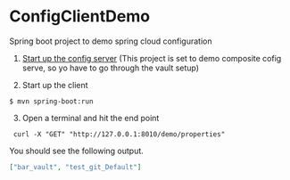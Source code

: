 # ConfigClientDemo
Spring boot project to demo spring cloud configuration

1. [Start up the config server](https://github.com/nalinda6963/ConfigServerDemo/blob/master/README.md)
(This project is set to demo composite cofig serve, so yo have to go through the vault setup)
  
2. Start up the client
```
$ mvn spring-boot:run
```

3. Open a terminal and hit the end point
```
 curl -X "GET" "http://127.0.0.1:8010/demo/properties"
```

You should see the following output.
```json
["bar_vault", "test_git_Default"]
```
